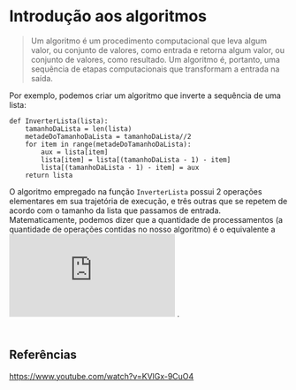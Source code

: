 

# Introdução aos algoritmos

> Um algoritmo é um procedimento computacional que leva algum valor, ou conjunto de valores, como entrada e retorna algum valor, ou conjunto de valores, como resultado. Um algoritmo é, portanto, uma sequência de etapas computacionais que transformam a entrada na saída.

Por exemplo, podemos criar um algoritmo que inverte a sequência de uma lista:

```
def InverterLista(lista):
    tamanhoDaLista = len(lista)
    metadeDoTamanhoDaLista = tamanhoDaLista//2
    for item in range(metadeDoTamanhoDaLista):
        aux = lista[item]
        lista[item] = lista[(tamanhoDaLista - 1) - item]
        lista[(tamanhoDaLista - 1) - item] = aux
    return lista

```

O algoritmo empregado na função `InverterLista` possui 2 operações elementares em sua trajetória de execução, e três outras que se repetem de acordo com o tamanho da lista que passamos de entrada. Matematicamente, podemos dizer que a quantidade de processamentos (a quantidade de operações contidas no nosso algoritmo) é o equivalente a ![equation](http://www.sciweavers.org/tex2img.php?eq=2%20%2B%203%20%5Ccdot%20%5Cfrac%7Bn%7D%7B2%7D&bc=White&fc=Black&im=jpg&fs=12&ff=arev&edit=0) .

<img src="http://www.sciweavers.org/tex2img.php?eq=2%20%2B%203%20%5Ccdot%20%5Cfrac%7Bn%7D%7B2%7D&bc=White&fc=Black&im=jpg&fs=12&ff=arev&edit=0" width="10">

## Referências

https://www.youtube.com/watch?v=KVlGx-9CuO4
